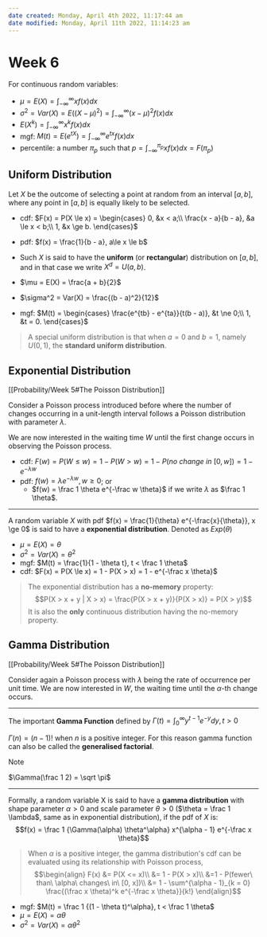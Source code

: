 ```yaml
---
date created: Monday, April 4th 2022, 11:17:44 am
date modified: Monday, April 11th 2022, 11:14:23 am
---
```


# Week 6

For continuous random variables:

- $\mu  = E(X) = \int^\infty_{-\infty} xf(x)dx$
- $\sigma^2 = Var(X) = E((X - \mu)^2) = \int^\infty_{-\infty} (x - \mu)^2f(x)dx$
- $E(X^k) = \int^\infty_{-\infty} x^kf(x)dx$
- mgf: $M(t) = E(e^{tX}) = \int^\infty_{-\infty} e^{tx} f(x)dx$
- percentile: a number $\pi_p$ such that $p = \int^{\pi_p}_{-\infty} xf(x)dx = F(\pi_p)$

## Uniform Distribution

Let $X$ be the outcome of selecting a point at random from an interval $[a, b]$, where any point in $[a, b]$ is equally likely to be selected.

- cdf: $F(x) = P(X \le x) = \begin{cases} 0, &x < a;\\ \frac{x - a}{b - a}, &a \le x < b;\\ 1, &x \ge b. \end{cases}$
- pdf: $f(x) = \frac{1}{b - a}, a\le x \le b$
- Such $X$ is said to have the **uniform** (or **rectangular**) distribution on $[a, b]$, and in that case we write $X^d = U(a, b)$.

- $\mu = E(X) = \frac{a + b}{2}$
- $\sigma^2 = Var(X) = \frac{(b - a)^2}{12}$
- mgf: $M(t) = \begin{cases} \frac{e^{tb} - e^{ta}}{t(b - a)}, &t \ne 0;\\ 1, &t = 0. \end{cases}$

> A special uniform distribution is that when $a = 0$ and $b = 1$, namely $U(0, 1)$, the **standard uniform distribution**.

## Exponential Distribution

[[Probability/Week 5#The Poisson Distribution]]

Consider a Poisson process introduced before where the number of changes occurring in a unit-length interval follows a Poisson distribution with parameter $\lambda$.

We are now interested in the waiting time $W$ until the first change occurs in observing the Poisson process.

- cdf: $F(w) = P(W \le w) = 1 - P(W > w) = 1 - P(no\ change\ in\ [0, w]) = 1 - e^{-\lambda w}$
- pdf: $f(w) = \lambda e^{-\lambda w}, w \ge 0$; or
    - $f(w) = \frac 1 \theta e^{-\frac w \theta}$ if we write $\lambda$ as $\frac 1 \theta$.

---

A random variable $X$ with pdf $f(x) = \frac{1}{\theta} e^{-\frac{x}{\theta}}, x \ge 0$ is said to have a **exponential distribution**. Denoted as $Exp(\theta)$

- $\mu = E(X) = \theta$
- $\sigma^2 = Var(X) = \theta^2$
- mgf: $M(t) = \frac{1}{1 - \theta t}, t < \frac 1 \theta$
- cdf: $F(x) = P(X \le x) = 1 - P(X > x) = 1 - e^{-\frac x \theta}$

> The exponential distribution has a **no-memory** property:
> $$P(X > x + y | X > x) = \frac{P(X > x + y)}{P(X > x)} = P(X > y)$$
> It is also the **only** continuous distribution having the no-memory property.

## Gamma Distribution

[[Probability/Week 5#The Poisson Distribution]]

Consider again a Poisson process with $\lambda$ being the rate of occurrence per unit time. We are now interested in $W$, the waiting time until the $\alpha$-th change occurs.

---

The important **Gamma Function** defined by $\Gamma(t) = \int^\infty_0 y^{t - 1} e^{-y} dy, t > 0$

$\Gamma(n) = (n - 1)!$ when $n$ is a positive integer. For this reason gamma function can also be called the **generalised factorial**.

> [!NOTE]
> $\Gamma(\frac 1 2) = \sqrt \pi$

---

Formally, a random variable X is said to have a **gamma distribution** with shape parameter $\alpha > 0$ and scale parameter $\theta > 0$ ($\theta = \frac 1 \lambda$, same as in exponential distribution), if the pdf of $X$ is: $$f(x) = \frac 1 {\Gamma(\alpha) \theta^\alpha} x^{\alpha - 1} e^{-\frac x \theta}$$

> When $\alpha$ is a positive integer, the gamma distribution's cdf can be evaluated using its relationship with Poisson process, $$\begin{align} F(x) &= P(X <= x)\\ &= 1 - P(X > x)\\ &=1 - P(fewer\ than\ \alpha\ changes\ in\ [0, x])\\ &= 1 - \sum^{\alpha - 1}_{k = 0} \frac{(\frac x \theta)^k e^{-\frac x \theta}}{k!} \end{align}$$

- mgf: $M(t) = \frac 1 {(1 - \theta t)^\alpha}, t < \frac 1 \theta$
- $\mu = E(X) = \alpha \theta$
- $\sigma^2 = Var(X) = \alpha \theta^2$
